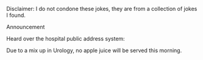 Disclaimer: I do not condone these jokes, they are from a collection of jokes I found.

Announcement

Heard over the hospital public address system:

Due to a mix up in Urology, no apple juice will be served this morning.


